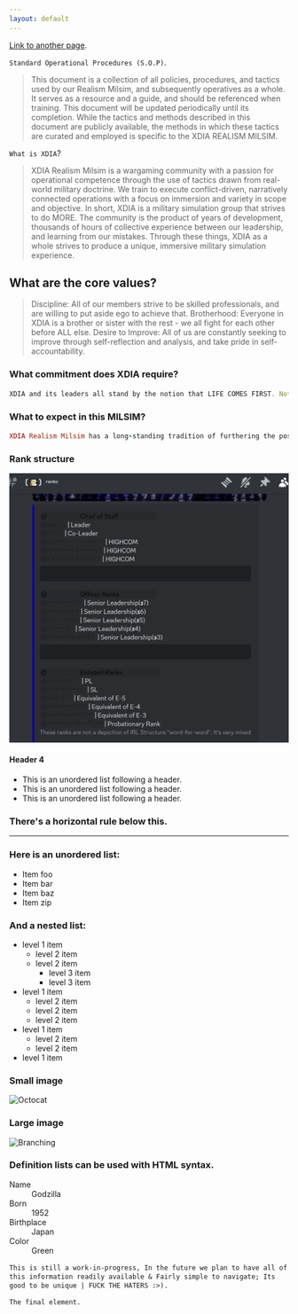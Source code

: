 ```yaml
---
layout: default
---
```

[Link to another page](./another-page.html).

`Standard Operational Procedures (S.O.P)`.

> This document is a collection of all policies, procedures, and tactics used by our Realism Milsim, and subsequently operatives as a whole. It serves as a resource and a guide, and should be referenced when training. This document will be updated periodically until its completion.
> While the tactics and methods described in this document are publicly available, the methods in which these tactics are curated and employed is specific to the XDIA REALISM MILSIM.

`What is XDIA`?
> XDIA Realism Milsim is a wargaming community with a passion for operational competence through the use of tactics drawn from real-world military doctrine. We train to execute conflict-driven, narratively connected operations with a focus on immersion and variety in scope and objective. In short, XDIA is a military simulation group that strives to do MORE. The community is the product of years of development, thousands of hours of collective experience between our leadership, and learning from our mistakes. Through these things, XDIA as a whole strives to produce a unique, immersive military simulation experience.


## What are the core values?

> Discipline: All of our members strive to be skilled professionals, and are willing to put aside ego to achieve that.
> Brotherhood: Everyone in XDIA is a brother or sister with the rest - we all fight for each other before ALL else.
> Desire to Improve: All of us are constantly seeking to improve through self-reflection and analysis, and take pride in self-accountability.

### What commitment does XDIA require?

```js
XDIA and its leaders all stand by the notion that LIFE COMES FIRST. Nothing here means anything if it detracts from the human experience, and we do not have explicit activity requirements for that reason. All we ask is that as an operative, you strive to embody our core pillars, and continue to grow as a player and a person whenever possible. We believe that this creates an environment where the community experience is measured in quality in time, not quantity.
```

### What to expect in this MILSIM?

```ruby
XDIA Realism Milsim has a long-standing tradition of furthering the possibilities of its game platforms. In the case of ARMA REFORGER, XDIA's main game, many of our leaders have pioneered new methods of gameplay through utilizing the game’s systems that other communities have not. Some examples of this that we pride ourselves on are Civilian Injection (Covert Operation), HVT Operations, Indirect Fire and Close Air Support, Custom Operational Objectives, Comprehensive Overwatch (Clearing Map Boundaries), and Dynamic Operational Changes (Enemy QRF, Bomb Threats, VBIED Placement, Pilot Failures, Mortar Interception, etc.). All of these unique possibilities created by our technically savvy members, combined with a narratively cohesive experience, creates a level of immersion and interest that lasts.
```

### Rank structure
![ranks](https://raw.githubusercontent.com/fishermanJack7/SOP-info.io/refs/heads/master/SOP-info.io-master/assets/images/ranks.png)

#### Header 4

*   This is an unordered list following a header.
*   This is an unordered list following a header.
*   This is an unordered list following a header.

### There's a horizontal rule below this.

* * *

### Here is an unordered list:

*   Item foo
*   Item bar
*   Item baz
*   Item zip

### And a nested list:

- level 1 item
  - level 2 item
  - level 2 item
    - level 3 item
    - level 3 item
- level 1 item
  - level 2 item
  - level 2 item
  - level 2 item
- level 1 item
  - level 2 item
  - level 2 item
- level 1 item

### Small image

![Octocat](https://github.githubassets.com/images/icons/emoji/octocat.png)

### Large image

![Branching](https://guides.github.com/activities/hello-world/branching.png)


### Definition lists can be used with HTML syntax.

<dl>
<dt>Name</dt>
<dd>Godzilla</dd>
<dt>Born</dt>
<dd>1952</dd>
<dt>Birthplace</dt>
<dd>Japan</dd>
<dt>Color</dt>
<dd>Green</dd>
</dl>

```
This is still a work-in-progress, In the future we plan to have all of this information readily available & Fairly simple to navigate; Its good to be unique | FUCK THE HATERS :>).
```

```
The final element.
```
